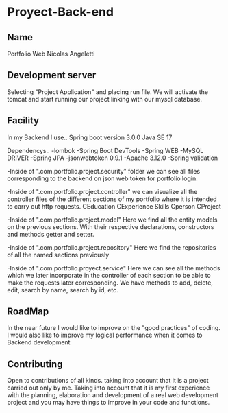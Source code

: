 # Proyect-Back-end

## Name
Portfolio Web Nicolas Angeletti

## Development server

Selecting "Project Application" and placing run file. We will activate the tomcat and start running our project linking with our mysql database.

## Facility
In my Backend I use.. 
Spring boot version 3.0.0
Java SE 17

Dependencys..
-lombok 
-Spring Boot DevTools 
-Spring WEB
-MySQL DRIVER
-Spring JPA
-jsonwebtoken 0.9.1
-Apache 3.12.0
-Spring validation


-Inside of ".com.portfolio.project.security" folder we can see
all files corresponding to the backend on json web token
for portfolio login.

-Inside of ".com.portfolio.project.controller"
we can visualize all the controller files of
the different sections of my portfolio where it is intended to carry out
http requests.
CEducation
CExperience
Skills
Cperson
CProject

-Inside of ".com.portfolio.project.model"
Here we find all the entity models
on the previous sections.
With their respective declarations, constructors and methods
getter and setter.

-Inside of ".com.portfolio.project.repository"
Here we find the repositories of all the named sections
previously

-Inside of ".com.portfolio.proyect.service"
Here we can see all the methods which we later incorporate
in the controller of each section to be able to make the requests later
corresponding. We have methods to add, delete, edit,
search by name, search by id, etc.

## RoadMap
In the near future I would like to improve on the "good practices" of coding. 
I would also like to improve my logical performance when it comes to Backend development

## Contributing
Open to contributions of all kinds. taking into account that it is a project carried out only by me.
Taking into account that it is my first experience with the planning, elaboration and development of a real web development project
and you may have things to improve in your code and functions.

